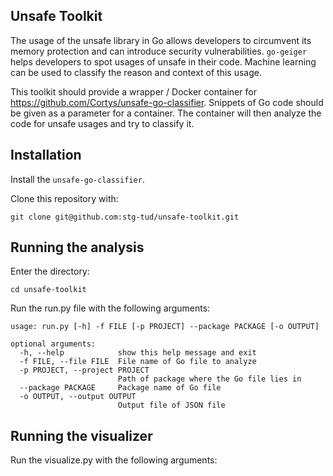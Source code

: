 ## Unsafe Toolkit

The usage of the unsafe library in Go allows developers to circumvent its memory
protection and can introduce security vulnerabilities. `go-geiger` helps developers
to spot usages of unsafe in their code. Machine learning can be used to classify
the reason and context of this usage.

This toolkit should provide a wrapper / Docker container for 
https://github.com/Cortys/unsafe-go-classifier. Snippets of Go code should be given as a parameter for a container. The container will then analyze the code for unsafe usages and try to classify it. 

## Installation 

Install the `unsafe-go-classifier`.

Clone this repository with:

`git clone git@github.com:stg-tud/unsafe-toolkit.git`

## Running the analysis
 
Enter the directory:

`cd unsafe-toolkit`

Run the run.py file with the following arguments:
```
usage: run.py [-h] -f FILE [-p PROJECT] --package PACKAGE [-o OUTPUT]

optional arguments:
  -h, --help            show this help message and exit
  -f FILE, --file FILE  File name of Go file to analyze
  -p PROJECT, --project PROJECT
                        Path of package where the Go file lies in
  --package PACKAGE     Package name of Go file
  -o OUTPUT, --output OUTPUT
                        Output file of JSON file
```

## Running the visualizer 

Run the visualize.py with the following arguments:




